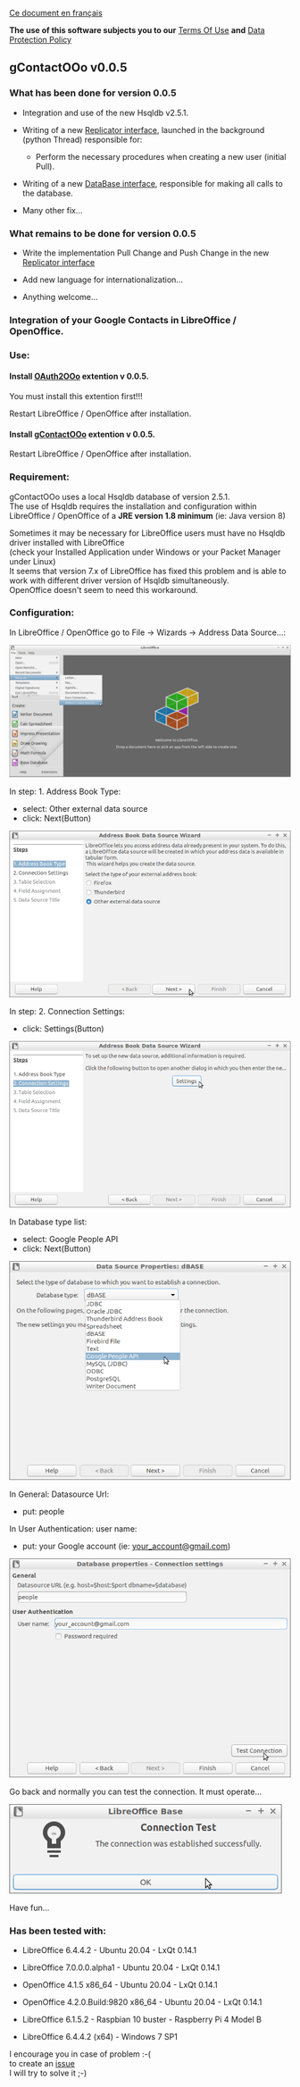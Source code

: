 [Ce document en français](https://github.com/prrvchr/gContactOOo/README_fr.md)

**The use of this software subjects you to our** [Terms Of Use](https://prrvchr.github.io/gContactOOo/gContactOOo/registration/TermsOfUse_en) **and** [Data Protection Policy](https://prrvchr.github.io/gContactOOo/gContactOOo/registration/PrivacyPolicy_en)

## gContactOOo v0.0.5

### What has been done for version 0.0.5

- Integration and use of the new Hsqldb v2.5.1.

- Writing of a new [Replicator interface](https://github.com/prrvchr/gContactOOo/blob/master/CloudContactOOo/python/cloudcontact/replicator.py), launched in the background (python Thread) responsible for:

    - Perform the necessary procedures when creating a new user (initial Pull).

- Writing of a new [DataBase interface](https://github.com/prrvchr/gContactOOo/blob/master/CloudContactOOo/python/cloudcontact/database.py), responsible for making all calls to the database.

- Many other fix...

### What remains to be done for version 0.0.5

- Write the implementation Pull Change and Push Change in the new [Replicator interface](https://github.com/prrvchr/gContactOOo/blob/master/CloudContactOOo/python/cloudcontact/replicator.py)

- Add new language for internationalization...

- Anything welcome...

### Integration of your Google Contacts in LibreOffice / OpenOffice.

### Use:

#### Install [OAuth2OOo](https://github.com/prrvchr/OAuth2OOo/raw/master/OAuth2OOo.oxt) extention v 0.0.5.

You must install this extention first!!!

Restart LibreOffice / OpenOffice after installation.

#### Install [gContactOOo](https://github.com/prrvchr/gContactOOo/raw/master/gContactOOo.oxt) extention v 0.0.5.

Restart LibreOffice / OpenOffice after installation.

### Requirement:

gContactOOo uses a local Hsqldb database of version 2.5.1.  
The use of Hsqldb requires the installation and configuration within  
LibreOffice / OpenOffice of a **JRE version 1.8 minimum** (ie: Java version 8)

Sometimes it may be necessary for LibreOffice users must have no Hsqldb driver installed with LibreOffice  
(check your Installed Application under Windows or your Packet Manager under Linux)  
It seems that version 7.x of LibreOffice has fixed this problem and is able to work with different driver version of Hsqldb simultaneously.  
OpenOffice doesn't seem to need this workaround.

### Configuration:

In LibreOffice / OpenOffice go to File -> Wizards -> Address Data Source...:

![gContactOOo screenshot 1](gContactOOo-1.png)

In step: 1. Address Book Type:
- select: Other external data source
- click: Next(Button)

![gContactOOo screenshot 2](gContactOOo-2.png)

In step: 2. Connection Settings:
- click: Settings(Button)

![gContactOOo screenshot 3](gContactOOo-3.png)

In Database type list:
- select: Google People API
- click: Next(Button)

![gContactOOo screenshot 4](gContactOOo-4.png)

In General: Datasource Url:
- put: people

In User Authentication: user name:
- put: your Google account (ie: your_account@gmail.com)

![gContactOOo screenshot 5](gContactOOo-5.png)

Go back and normally you can test the connection. It must operate...

![gContactOOo screenshot 6](gContactOOo-6.png)

Have fun...

### Has been tested with:

* LibreOffice 6.4.4.2 - Ubuntu 20.04 -  LxQt 0.14.1

* LibreOffice 7.0.0.0.alpha1 - Ubuntu 20.04 -  LxQt 0.14.1

* OpenOffice 4.1.5 x86_64 - Ubuntu 20.04 - LxQt 0.14.1

* OpenOffice 4.2.0.Build:9820 x86_64 - Ubuntu 20.04 - LxQt 0.14.1

* LibreOffice 6.1.5.2 - Raspbian 10 buster - Raspberry Pi 4 Model B

* LibreOffice 6.4.4.2 (x64) - Windows 7 SP1

I encourage you in case of problem :-(  
to create an [issue](https://github.com/prrvchr/gContactOOo/issues/new)  
I will try to solve it ;-)

